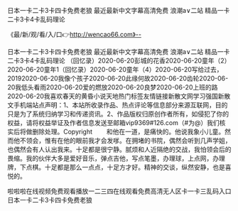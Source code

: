 日本一卡二卡3卡四卡免费老狼
最近最新中文字幕高清免费
浪潮a∨二站
精品一卡二卡3卡4卡乱码理论


《最/新/观/看/入/口👉http://wencao66.com》--

日本一卡二卡3卡四卡免费老狼
最近最新中文字幕高清免费
浪潮a∨二站
精品一卡二卡3卡4卡乱码理论
（回忆录）2020-06-20彭城的花香2020-06-20童年（2）2020-06-20童年1（回忆录）2020-06-20童年（4）2020-06-20写给过去，20192020-06-20我像个孩子2020-06-20此缘何故2020-06-20齿轮2020-06-20我低头看雨2020-06-20爱的燃放2020-06-20良梦2020-06-20上班的路2020-06-20我喜欢春天的黄昏小说天地热门标签友情链接新散文网学习强国新散文手机端站点声明：1、本站所收录作品、热点评论等信息部分来源互联网，目的只是为了系统归纳学习和传递资讯。2、作品版权归原创作者所有，如侵犯了你的权益，请将权益举证及作者信息发送至邮箱vip9369#126.com（#为@）我们核实后将做删除处理。Copyright
　　和他在一道，是痛快的。他说我象小儿童。然而他不领会，惟有在他的眼前我才会发嗲。在拥堵的书院，偶然会听到几声学姐，也偶然会有人认出我来。十足都是很宁静。腻烦和人近隔绝的交战，我怕领会后的畏缩。我的伙伴大多是爱好音乐，弹点吉他，写点笔墨，办理球，上点网，办理牌，下点棋。十足都是那么一点点，十足方才好。精神的交谈，纵然安静，也是喜悦的。





啦啦啦在线视频免费观看播放一二三四在线观看免费高清无人区卡一卡三乱码入口日本一卡二卡3卡四卡免费老狼
